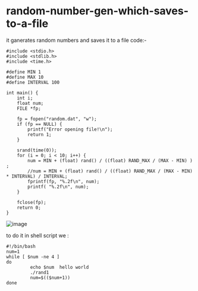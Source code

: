 # random-number-gen-which-saves-to-a-file
it ganerates random numbers and saves it to a file 
code:-
```
#include <stdio.h>
#include <stdlib.h>
#include <time.h>

#define MIN 1
#define MAX 10
#define INTERVAL 100

int main() {
    int i;
    float num;
    FILE *fp;

    fp = fopen("random.dat", "w");
    if (fp == NULL) {
        printf("Error opening file!\n");
        return 1;
    }

    srand(time(0));
    for (i = 0; i < 10; i++) {
        num = MIN + (float) rand() / ((float) RAND_MAX / (MAX - MIN) ) ;
        //num = MIN + (float) rand() / ((float) RAND_MAX / (MAX - MIN) * INTERVAL) / INTERVAL;
        fprintf(fp, "%.2f\n", num);
        printf( "%.2f\n", num);
    }

    fclose(fp);
    return 0;
}
```


![image](https://user-images.githubusercontent.com/124582454/217833058-8dc1e8c6-fe4d-4128-abbb-bb0a542a7e03.png)



to do it in shell script we :
```
#!/bin/bash
num=1
while [ $num -ne 4 ]
do
         echo $num  hello world
         ./rand1
         num=$(($num+1))
done
```

